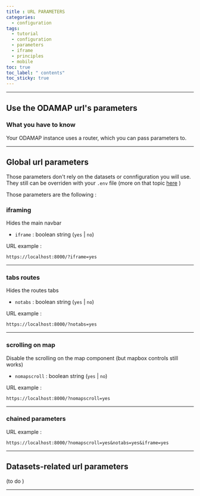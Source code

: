```yaml
---
title : URL PARAMETERS
categories:
  - configuration
tags:
  - tutorial
  - configuration
  - parameters
  - iframe
  - principles
  - mobile
toc: true
toc_label: " contents"
toc_sticky: true
---
```



--------

## Use the ODAMAP url's parameters

### What you have to know

Your ODAMAP instance uses a router, which you can pass parameters to. 


-------
## Global url parameters

Those parameters don't rely on the datasets or connfiguration you will use. They still can be overriden with your `.env` file (more on that topic [here]({{site.baseurl}}/configuration/config-envfile) )

Those parameters are the following : 

### iframing

Hides the main navbar 

- `iframe` : boolean string (`yes` | `no`)

URL example : 

```http
https://localhost:8000/?iframe=yes
```

-------
### tabs routes

Hides the routes tabs 

- `notabs` : boolean string (`yes` | `no`)

URL example :

```http
https://localhost:8000/?notabs=yes
```

------
### scrolling on map

Disable the scrolling on the map component (but mapbox controls still works) 

- `nomapscroll` : boolean string (`yes` | `no`)

URL example :

```http
https://localhost:8000/?nomapscroll=yes
```

------------

### chained parameters

URL example :

```http
https://localhost:8000/?nomapscroll=yes&notabs=yes&iframe=yes
```



-------
## Datasets-related url parameters

(to do )

------


<br>
<br>
